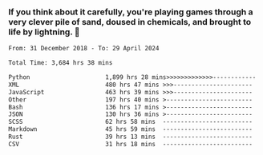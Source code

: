 ### If you think about it carefully, you're playing games through a very clever pile of sand, doused in chemicals, and brought to life by lightning.  👋


<!--START_SECTION:waka-->

```txt
From: 31 December 2018 - To: 29 April 2024

Total Time: 3,684 hrs 38 mins

Python                     1,899 hrs 28 mins>>>>>>>>>>>>>------------   51.55 %
XML                        480 hrs 47 mins >>>----------------------   13.05 %
JavaScript                 463 hrs 39 mins >>>----------------------   12.58 %
Other                      197 hrs 40 mins >------------------------   05.37 %
Bash                       136 hrs 17 mins >------------------------   03.70 %
JSON                       130 hrs 36 mins >------------------------   03.54 %
SCSS                       62 hrs 58 mins  -------------------------   01.71 %
Markdown                   45 hrs 59 mins  -------------------------   01.25 %
Rust                       39 hrs 13 mins  -------------------------   01.06 %
CSV                        31 hrs 18 mins  -------------------------   00.85 %
```

<!--END_SECTION:waka-->
